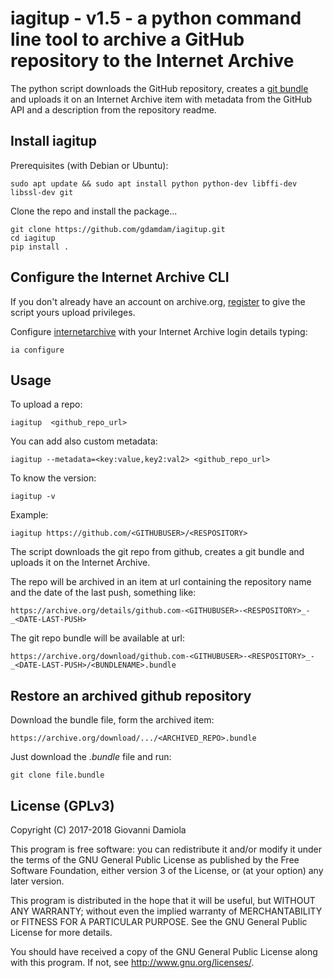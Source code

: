 # iagitup - v1.5 - a python command line tool to archive a GitHub repository to the Internet Archive

The python script downloads the GitHub repository, creates a [git bundle](https://git-scm.com/docs/git-bundle) and uploads it on an Internet Archive item with metadata from the GitHub API and a description from the repository readme.

## Install iagitup

Prerequisites (with Debian or Ubuntu):

    sudo apt update && sudo apt install python python-dev libffi-dev libssl-dev git

Clone the repo and install the package...

    git clone https://github.com/gdamdam/iagitup.git
    cd iagitup
    pip install .

## Configure the Internet Archive CLI

If you don't already have an account on archive.org,
[register](https://archive.org/account/login.createaccount.php)
to give the script yours upload privileges.

Configure [internetarchive](https://github.com/jjjake/internetarchive) with your Internet Archive login details typing:

    ia configure

## Usage

To upload a repo:

    iagitup  <github_repo_url>

You can add also custom metadata:

    iagitup --metadata=<key:value,key2:val2> <github_repo_url>

To know the version:

    iagitup -v

Example:

    iagitup https://github.com/<GITHUBUSER>/<RESPOSITORY>

The script downloads the git repo from github, creates a git bundle and uploads it on the Internet Archive.

The repo will be archived in an item at url containing the repository name and the date of the last push, something like:

    https://archive.org/details/github.com-<GITHUBUSER>-<RESPOSITORY>_-_<DATE-LAST-PUSH>

The git repo bundle will be available at url:

    https://archive.org/download/github.com-<GITHUBUSER>-<RESPOSITORY>_-_<DATE-LAST-PUSH>/<BUNDLENAME>.bundle

## Restore an archived github repository

Download the bundle file, form the archived item:

    https://archive.org/download/.../<ARCHIVED_REPO>.bundle

Just download the _.bundle_ file and run:

    git clone file.bundle


## License (GPLv3)

Copyright (C) 2017-2018 Giovanni Damiola

This program is free software: you can redistribute it and/or modify
it under the terms of the GNU General Public License as published by
the Free Software Foundation, either version 3 of the License, or
(at your option) any later version.

This program is distributed in the hope that it will be useful,
but WITHOUT ANY WARRANTY; without even the implied warranty of
MERCHANTABILITY or FITNESS FOR A PARTICULAR PURPOSE.  See the
GNU General Public License for more details.

You should have received a copy of the GNU General Public License
along with this program.  If not, see <http://www.gnu.org/licenses/>.
